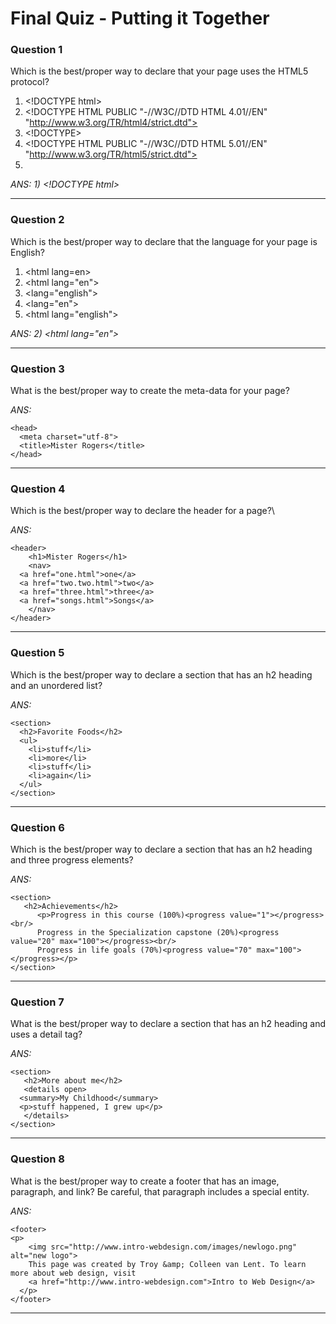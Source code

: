 # Final Quiz - Putting it Together

### Question 1
Which is the best/proper way to declare that your page uses the HTML5 protocol?

  1) \<!DOCTYPE html> 
  2) \<!DOCTYPE HTML PUBLIC "-//W3C//DTD HTML 4.01//EN" "http://www.w3.org/TR/html4/strict.dtd">
  3) \<!DOCTYPE> 
  4) \<!DOCTYPE HTML PUBLIC "-//W3C//DTD HTML 5.01//EN" "http://www.w3.org/TR/html5/strict.dtd">
  5) <!html> 
 
_ANS:  1) \<!DOCTYPE html>_<hr>

### Question 2
Which is the best/proper way to declare that the language for your page is English? 

  1) \<html lang=en>
  2) \<html lang="en">
  3) \<lang="english">
  4) \<lang="en">
  5) \<html lang="english">
  
_ANS: 2) \<html lang="en">_<hr>

### Question 3
What is the best/proper way to create the meta-data for your page?

_ANS:_

    <head>
      <meta charset="utf-8">
      <title>Mister Rogers</title>
    </head>
 
 <hr>

### Question 4
Which is the best/proper way to declare the header for a page?\

_ANS:_

    <header>
        <h1>Mister Rogers</h1>
        <nav>
      <a href="one.html">one</a>
      <a href="two.two.html">two</a>
      <a href="three.html">three</a>
      <a href="songs.html">Songs</a>
        </nav>
    </header>
    
<hr>

### Question 5
Which is the best/proper way to declare a section that has an h2 heading and an unordered list?

_ANS:_

    <section>
      <h2>Favorite Foods</h2>
      <ul>
        <li>stuff</li>
        <li>more</li>
        <li>stuff</li>
        <li>again</li>
      </ul>
    </section>
    
<hr>

### Question 6
Which is the best/proper way to declare a section that has an h2 heading and three progress elements?

_ANS:_

    <section>
       <h2>Achievements</h2>
          <p>Progress in this course (100%)<progress value="1"></progress><br/>
          Progress in the Specialization capstone (20%)<progress value="20" max="100"></progress><br/>
          Progress in life goals (70%)<progress value="70" max="100"></progress></p>
    </section>
    
<hr>

### Question 7
What is the best/proper way to declare a section that has an h2 heading and uses a detail tag?

_ANS:_

    <section>
       <h2>More about me</h2>
       <details open>
      <summary>My Childhood</summary>
      <p>stuff happened, I grew up</p>
       </details>
    </section>
    
<hr>

### Question 8
What is the best/proper way to create a footer that has an image, paragraph, and link?  Be careful, that paragraph includes a special entity.

_ANS:_

    <footer>
    <p>
        <img src="http://www.intro-webdesign.com/images/newlogo.png" alt="new logo">
        This page was created by Troy &amp; Colleen van Lent. To learn more about web design, visit
        <a href="http://www.intro-webdesign.com">Intro to Web Design</a>
      </p>
    </footer>
    
<hr>

